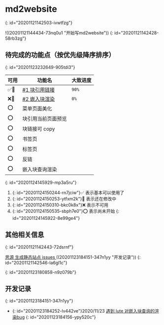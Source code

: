 # md2website
{: id="20201121142503-ivwtfzg"}

!((20201121144434-73nq0u1 "开始写md2website"))
{: id="20201121142428-58rb3zg"}

## 待完成的功能点（按优先级降序排序）
{: id="20201123232649-905tdi3"}

| 可用 | 功能名 | 大致进度 |
| - | - | - |
| ✅🔨 | [#1 块引用链接](https://github.com/2234839/md2website/issues/1) | `90%` |
| ❌🔨 | [#2 嵌入块渲染](https://github.com/2234839/md2website/issues/2) | `0%` |
| ⭕ | 菜单页面美化 |   |
| ⭕ | 块引用当前页面预览 |   |
| ⭕ | 块链接可 copy |   |
| ⭕ | 书签页 |   |
| ⭕ | 标签页 |   |
| ⭕ | 反链 |   |
| ⭕ | 嵌入块查询渲染 |   |
{: id="20201124145929-mp3a5ru"}


1. {: id="20201124150244-rn7jciw"}✅ 表示基本可以使用了
2. {: id="20201124150253-ytfxm2k"}🔨 表示还在修改中
3. {: id="20201124150310-bkc0k8x"}❌ 表示不可用
4. {: id="20201124150535-sbph7e0"}⭕ 表示尚未开始
{: id="20201124145922-8e99ge4"}

## 其他相关信息
{: id="20201121142443-72dsrnf"}

[思源 生成静态站点 issues ](https://github.com/siyuan-note/siyuan/issues/34) ((20201123184151-347n1yy "开发记录"))
{: id="20201121142546-la6gl1c"}

{: id="20201123180858-n9z079b"}

## 开发记录
{: id="20201123184151-347n1yy"}

- {: id="20201123184252-lv442ve"}2020/11/23 [遇到 lute 对嵌入块查询的渲染bug](https://github.com/88250/lute/issues/114)
{: id="20201123184156-ypy520c"}
